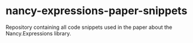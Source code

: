 # nancy-expressions-paper-snippets
Repository containing all code snippets used in the paper about the Nancy.Expressions library.
